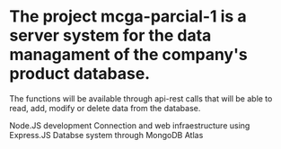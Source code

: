 # The project mcga-parcial-1 is a server system for the data managament of the company's product database.

The functions will be available through api-rest calls that will be able to read, add, modify or delete data from the database.

Node.JS development
Connection and web infraestructure using Express.JS 
Databse system through MongoDB Atlas
